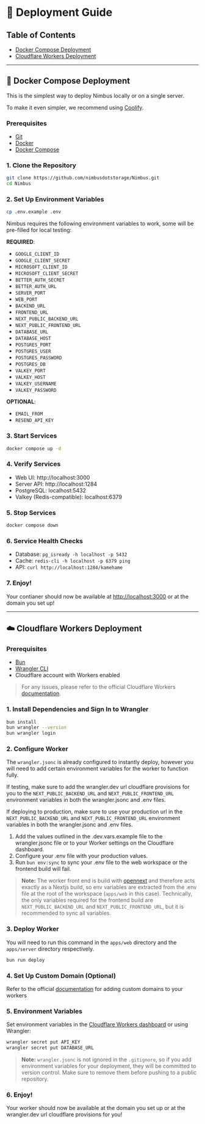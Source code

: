 # 🚀 Deployment Guide

## Table of Contents

- [Docker Compose Deployment](#docker-compose-deployment)
- [Cloudflare Workers Deployment](#cloudflare-workers-deployment)

---

## 🐳 Docker Compose Deployment

This is the simplest way to deploy Nimbus locally or on a single server.

To make it even simpler, we recommend using [Coolify](https://coolify.io/).

### Prerequisites

- [Git](https://git-scm.com/downloads)
- [Docker](https://www.docker.com/get-started)
- [Docker Compose](https://docs.docker.com/compose/install/)

### 1. Clone the Repository

```bash
git clone https://github.com/nimbusdotstorage/Nimbus.git
cd Nimbus
```

### 2. Set Up Environment Variables

```bash
cp .env.example .env
```

Nimbus requires the following environment variables to work, some will be pre-filled for local testing:

**REQUIRED**:

- `GOOGLE_CLIENT_ID`
- `GOOGLE_CLIENT_SECRET`
- `MICROSOFT_CLIENT_ID`
- `MICROSOFT_CLIENT_SECRET`
- `BETTER_AUTH_SECRET`
- `BETTER_AUTH_URL`
- `SERVER_PORT`
- `WEB_PORT`
- `BACKEND_URL`
- `FRONTEND_URL`
- `NEXT_PUBLIC_BACKEND_URL`
- `NEXT_PUBLIC_FRONTEND_URL`
- `DATABASE_URL`
- `DATABASE_HOST`
- `POSTGRES_PORT`
- `POSTGRES_USER`
- `POSTGRES_PASSWORD`
- `POSTGRES_DB`
- `VALKEY_PORT`
- `VALKEY_HOST`
- `VALKEY_USERNAME`
- `VALKEY_PASSWORD`

**OPTIONAL**:

- `EMAIL_FROM`
- `RESEND_API_KEY`

### 3. Start Services

```bash
docker compose up -d
```

### 4. Verify Services

- Web UI: http://localhost:3000
- Server API: http://localhost:1284
- PostgreSQL: localhost:5432
- Valkey (Redis-compatible): localhost:6379

### 5. Stop Services

```bash
docker compose down
```

### 6. Service Health Checks

- Database: `pg_isready -h localhost -p 5432`
- Cache: `redis-cli -h localhost -p 6379 ping`
- API: `curl http://localhost:1284/kamehame`

### 7. Enjoy!

Your contianer should now be available at [http://localhost:3000](http://localhost:3000) or at the domain you set up!

---

## ☁️ Cloudflare Workers Deployment

### Prerequisites

- [Bun](https://bun.sh/)
- [Wrangler CLI](https://developers.cloudflare.com/workers/wrangler/install-and-update/)
- Cloudflare account with Workers enabled

> For any issues, please refer to the official Cloudflare Workers
> [documentation](https://developers.cloudflare.com/workers/).

### 1. Install Dependencies and Sign In to Wrangler

```bash
bun install
bun wrangler --version
bun wrangler login
```

### 2. Configure Worker

The `wrangler.jsonc` is already configured to instantly deploy, however you will need to add certain environment
variables for the worker to function fully.

If testing, make sure to add the wrangler.dev url cloudflare provisions for you to the `NEXT_PUBLIC_BACKEND_URL` and
`NEXT_PUBLIC_FRONTEND_URL` environment variables in both the wrangler.jsonc and .env files.

If deploying to production, make sure to use your production url in the `NEXT_PUBLIC_BACKEND_URL` and
`NEXT_PUBLIC_FRONTEND_URL` environment variables in both the wrangler.jsonc and .env files.

1. Add the values outlined in the .dev.vars.example file to the wrangler.jsonc file or to your Worker settings on the
   Cloudflare dashboard.
2. Configure your .env file with your production values.
3. Run `bun env:sync` to sync your .env file to the web workspace or the frontend build will fail.

> **Note:** The worker front end is build with [opennext](https://opennext.js.org/) and therefore acts exactly as a
> Nextjs build, so env variables are extracted from the .env file at the root of the workspace (`apps/web` in this
> case). Technically, the only variables required for the frontend build are `NEXT_PUBLIC_BACKEND_URL` and
> `NEXT_PUBLIC_FRONTEND_URL`, but it is recommended to sync all variables.

### 3. Deploy Worker

You will need to run this command in the `apps/web` directory and the `apps/server` directory respectively.

```bash
bun run deploy
```

### 4. Set Up Custom Domain (Optional)

Refer to the official [documentation](https://developers.cloudflare.com/workers/configuration/routing/custom-domains/)
for adding custom domains to your workers

### 5. Environment Variables

Set environment variables in the
[Cloudflare Workers dashboard](https://developers.cloudflare.com/workers/configuration/environment-variables/) or using
Wrangler:

```bash
wrangler secret put API_KEY
wrangler secret put DATABASE_URL
```

> **Note:** `wrangler.jsonc` is not ignored in the `.gitignore`, so if you add environment variables for your
> deployment, they will be committed to version control. Make sure to remove them before pushing to a public repository.

### 6. Enjoy!

Your worker should now be available at the domain you set up or at the wrangler.dev url cloudflare provisions for you!

